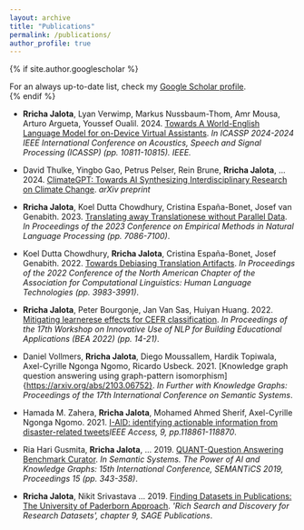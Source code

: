 ```yaml
---
layout: archive
title: "Publications"
permalink: /publications/
author_profile: true
---
```


{% if site.author.googlescholar %}
  <div class="wordwrap">For an always up-to-date list, check my <a href="{{site.author.googlescholar}}">Google Scholar profile</a>.</div>
{% endif %}

- <strong>Rricha Jalota</strong>, Lyan Verwimp, Markus Nussbaum-Thom, Amr Mousa, Arturo Argueta, Youssef Oualil. 2024. [Towards A World-English Language Model for on-Device Virtual Assistants](https://arxiv.org/abs/2403.18783). *In ICASSP 2024-2024 IEEE International Conference on Acoustics, Speech and Signal Processing (ICASSP) (pp. 10811-10815). IEEE.*

- David Thulke, Yingbo Gao, Petrus Pelser, Rein Brune, **Rricha Jalota**, ... 2024. [ClimateGPT: Towards AI Synthesizing Interdisciplinary Research on Climate Change](https://arxiv.org/pdf/2401.09646). *arXiv preprint*

- **Rricha Jalota**, Koel Dutta Chowdhury, Cristina España-Bonet, Josef van Genabith. 2023. [Translating away Translationese without Parallel Data](https://aclanthology.org/2023.emnlp-main.438/). *In Proceedings of the 2023 Conference on Empirical Methods in Natural Language Processing (pp. 7086-7100)*.

- Koel Dutta Chowdhury, **Rricha Jalota**, Cristina España-Bonet, Josef Genabith. 2022. [Towards Debiasing Translation Artifacts](https://aclanthology.org/2022.naacl-main.292/). *In Proceedings of the 2022 Conference of the North American Chapter of the Association for Computational Linguistics: Human Language Technologies (pp. 3983-3991)*.

- **Rricha Jalota**, Peter Bourgonje, Jan Van Sas, Huiyan Huang. 2022. [Mitigating learnerese effects for CEFR classification](https://aclanthology.org/2022.bea-1.3/). *In Proceedings of the 17th Workshop on Innovative Use of NLP for Building Educational Applications (BEA 2022) (pp. 14-21)*.

- Daniel Vollmers, **Rricha Jalota**, Diego Moussallem, Hardik Topiwala, Axel-Cyrille Ngonga Ngomo, Ricardo Usbeck. 2021. [Knowledge graph question answering using graph-pattern isomorphism]{https://arxiv.org/abs/2103.06752}. *In Further with Knowledge Graphs: Proceedings of the 17th International Conference on Semantic Systems*.

- Hamada M. Zahera, **Rricha Jalota**, Mohamed Ahmed Sherif, Axel-Cyrille Ngonga Ngomo. 2021. [I-AID: identifying actionable information from disaster-related tweets](https://ieeexplore.ieee.org/stamp/stamp.jsp?arnumber=9522108)*IEEE Access, 9, pp.118861-118870*.

- Ria Hari Gusmita, **Rricha Jalota**, ... 2019. [QUANT-Question Answering Benchmark Curator](https://link.springer.com/content/pdf/10.1007/978-3-030-33220-4.pdf#page=352). *In Semantic Systems. The Power of AI and Knowledge Graphs: 15th International Conference, SEMANTiCS 2019, Proceedings 15 (pp. 343-358)*.

- **Rricha Jalota**, Nikit Srivastava ... 2019. [Finding Datasets in Publications: The University of Paderborn Approach](https://study.sagepub.com/richcontext). *'Rich Search and Discovery for Research Datasets', chapter 9, SAGE Publications*.



<!-- {% include base_path %}

{% for post in site.publications reversed %}
  {% include archive-single.html %}
{% endfor %} -->
